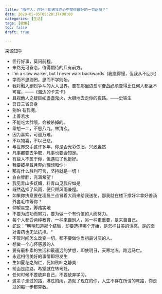 ```yaml
---
title: "陌生人，你好！能送我你心中觉得最好的一句话吗？"
date: 2020-05-05T05:28:37+08:00
categories: [生活]
tags: [收集]
toc: false
draft: true

---
```

来源知乎

<!--more-->
- 但行好事，莫问前程。
- 来路无可眷恋，值得期待的只有前方。
- I'm a slow walker, but I never walk backwards. (我跑得慢，但我从不回头)
- 学而不思则罔，思而不学则殆。
- 我将融入剧烈争斗的大人世界，要在那里边孤军奋战必须变得比任何人都坚不可摧。——《海边的卡夫卡》
- 且视他人之疑目如盏盏鬼火，大胆地去走你的夜路。——史铁生
- 吾日三省吾身
- 别怕 有我呢。
- 上善若水
- 不能吃太胖哦，会被杀掉的。
- 常想一二，不思八九。林清玄。
- 因为喜欢，可迎万难。
- 不以物喜，不以己悲。
- 与世界交手这许多年，你是否光彩依旧，兴致盎然
- 凡事都要去争取，凡事也要会知足。
- 有些人不属于你，但遇见了也挺好。
- 我要披星戴月奔向理想和你✨
- 那有什么胜利可言，坚持就是一切！
- 白白胖胖，充满希望！
- 我见青山多妩媚，料青山见我应如是
- 既然选择了风雨，便只顾风雨兼程。
- 如果你执意要在凌晨三点冒着大雨来给我送花，那我就在楼下撑好伞拿好姜汤外套毛巾等你？
- 仰望星空，脚踏实地
- 不要为成功而努力，要为做一个有价值的人而努力。
- 每个人都受两种教育，一种来自别人，另一种更重要，是来自自己。
- 蛇说：”明明知道那个结局，却要选择哪个开始，是怎样甘美的诱惑，是的面对毒药也无法抗拒。“
- 不管时间怎么改变一切，都不要做你当初最讨厌的人。
- 想做一个心怀感恩的人
- 要有最朴素的生活和最遥远的梦想，即使明日，天寒地冻，路远马亡。
- 永远相信美好的事情即将发生
- 生如夏花之绚烂，死如秋叶之静美
- 前面是绝路，希望就在转弯处。
- 任何时候不要放弃自己，不要放弃学习。
- 这辈子走过的路，淋过的雨，造就了现在的你，人生不存在所谓的弯路，你走过的每一步都算数。
